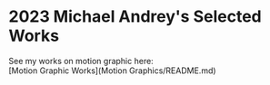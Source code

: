 # 2023 Michael Andrey's Selected Works
  See my works on motion graphic here:<br>
  [Motion Graphic Works](Motion Graphics/README.md)
   
